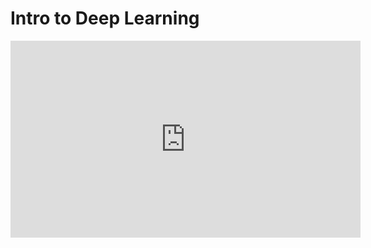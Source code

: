 # Intro to Deep Learning

<iframe width="560" height="315" src="https://www.youtube.com/embed/qhg0HlwJOic" title="YouTube video player" frameborder="0" allow="accelerometer; autoplay; clipboard-write; encrypted-media; gyroscope; picture-in-picture; web-share" allowfullscreen></iframe>